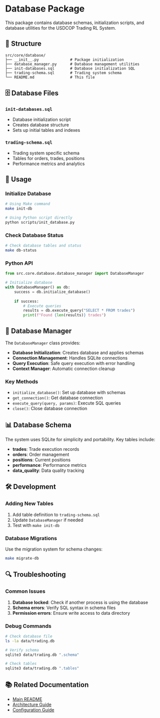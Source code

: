 # Database Package

This package contains database schemas, initialization scripts, and database utilities for the USDCOP Trading RL System.

## 📁 Structure

```
src/core/database/
├── __init__.py              # Package initialization
├── database_manager.py      # Database management utilities
├── init-databases.sql       # Database initialization SQL
├── trading-schema.sql       # Trading system schema
└── README.md                # This file
```

## 🗄️ Database Files

### `init-databases.sql`
- Database initialization script
- Creates database structure
- Sets up initial tables and indexes

### `trading-schema.sql`
- Trading system specific schema
- Tables for orders, trades, positions
- Performance metrics and analytics

## 🚀 Usage

### Initialize Database

```bash
# Using Make command
make init-db

# Using Python script directly
python scripts/init_database.py
```

### Check Database Status

```bash
# Check database tables and status
make db-status
```

### Python API

```python
from src.core.database.database_manager import DatabaseManager

# Initialize database
with DatabaseManager() as db:
    success = db.initialize_database()
    
    if success:
        # Execute queries
        results = db.execute_query("SELECT * FROM trades")
        print(f"Found {len(results)} trades")
```

## 🔧 Database Manager

The `DatabaseManager` class provides:

- **Database Initialization**: Creates database and applies schemas
- **Connection Management**: Handles SQLite connections
- **Query Execution**: Safe query execution with error handling
- **Context Manager**: Automatic connection cleanup

### Key Methods

- `initialize_database()`: Set up database with schemas
- `get_connection()`: Get database connection
- `execute_query(query, params)`: Execute SQL queries
- `close()`: Close database connection

## 📊 Database Schema

The system uses SQLite for simplicity and portability. Key tables include:

- **trades**: Trade execution records
- **orders**: Order management
- **positions**: Current positions
- **performance**: Performance metrics
- **data_quality**: Data quality tracking

## 🛠️ Development

### Adding New Tables

1. Add table definition to `trading-schema.sql`
2. Update `DatabaseManager` if needed
3. Test with `make init-db`

### Database Migrations

Use the migration system for schema changes:

```bash
make migrate-db
```

## 🔍 Troubleshooting

### Common Issues

1. **Database locked**: Check if another process is using the database
2. **Schema errors**: Verify SQL syntax in schema files
3. **Permission errors**: Ensure write access to data directory

### Debug Commands

```bash
# Check database file
ls -la data/trading.db

# Verify schema
sqlite3 data/trading.db ".schema"

# Check tables
sqlite3 data/trading.db ".tables"
```

## 📚 Related Documentation

- [Main README](../../../../README.md)
- [Architecture Guide](../../../../docs/ARCHITECTURE.md)
- [Configuration Guide](../../../../configs/)
